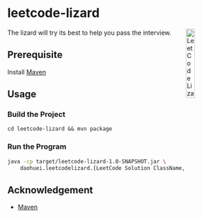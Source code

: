 # leetcode-lizard

<img src="https://i.imgur.com/6YJG4x7.jpg" title="LeetCode Lizard" width=20% align="right">
The lizard will try its best to help you pass the interview.

## Prerequisite

Install [Maven](https://maven.apache.org/install.html)

## Usage

### Build the Project

`cd leetcode-lizard && mvn package`

### Run the Program

```bash
java -cp target/leetcode-lizard-1.0-SNAPSHOT.jar \
    daohuei.leetcodelizard.[LeetCode Solution ClassName, i.e. 'TwoSum']
```

## Acknowledgement

-   [Maven](https://maven.apache.org/)

